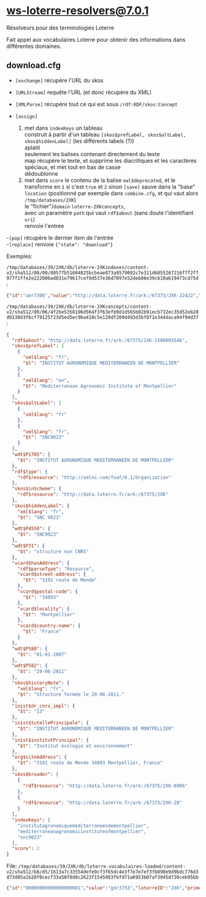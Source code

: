 # ws-loterre-resolvers@7.0.1

Résolveurs pour des terminologies Loterre

Fait appel aux vocabulaires Loterre pour obtenir des informations dans différentes domaines.

## download.cfg

- `[exchange]` récupère l'URL du skos  
- `[URLStream]` requête l'URL (et donc récupère du XML)  
- `[XMLParse]` récupère tout ce qui est sous `/rdf:RDF/skos:Concept`  
- `[assign]`  

    1. met dans `indexKeys` un tableau  
       construit à partir d'un tableau `[skos$prefLabel, skos$altLabel, skos$hiddenLabel]` (les différents labels (?))  
       aplatit  
       seulement les balises contenant directement du texte  
       map récupère le texte, et supprime les diacritiques et les caractères spéciaux, et met tout en bas de casse  
       dédoublonne  
    2. met dans `score` le contenu de la balise `owl$deprecated`, et le transforme en `1` si c'est `true` et `2` sinon
`[save]` sauve dans la "base" `location` (positionné par exemple dans `combine.cfg`, et qui vaut alors `/tmp/databases/2XK`)  
    le "fichier"/`domain` `loterre-2XKconcepts`,  
    avec un paramètre `path` qui vaut `rdf$about` (sans doute l'identifiant `uri`)  
    renvoie l'entrée

-`[pop]` récupère le dernier item de l'entrée  
-`[replace]` renvoie `{"state": "download"}`  

Exemples:

`/tmp/databases/39/2XK/db/loterre-2XKindexes/content-v2/sha512/00/00/80577b51604825bcbeae873a9579092c7e311d6055267216f7f2f7977f1ffe2e222006ad831e79617cef0d537e36d7097e52deb86e39c610a619473cd75d`:

```json
{"id":"umr7306","value":"http://data.loterre.fr/ark:/67375/2XK-32422","score":2}
```

`/tmp/databases/39/2XK/db/loterre-2XKconcepts/content-v2/sha512/00/06/4f2be5358196d564f3f63efb9d1d565b02b91ecb732ec35d52eb28d0130d3f6cf79125f23d5ed5ec96a410c5e120df209d493d3bf8f1e344daca94f94d37`:

```json
{
  "rdf$about": "http://data.loterre.fr/ark:/67375/2XK-1500003546",
  "skos$prefLabel": [
    {
      "xml$lang": "fr",
      "$t": "INSTITUT AGRONOMIQUE MEDITERRANEEN DE MONTPELLIER"
    },
    {
      "xml$lang": "en",
      "$t": "Mediterranean Agronomic Institute of Montpellier"
    }
  ],
  "skos$altLabel": [
    {
      "xml$lang": "fr"
    },
    {
      "xml$lang": "fr",
      "$t": "SNC9023"
    }
  ],
  "wdt$P1705": {
    "$t": "INSTITUT AGRONOMIQUE MEDITERRANEEN DE MONTPELLIER"
  },
  "rdf$type": {
    "rdf$resource": "http://xmlns.com/foaf/0.1/Organization"
  },
  "skos$inScheme": {
    "rdf$resource": "http://data.loterre.fr/ark:/67375/2XK"
  },
  "skos$hiddenLabel": {
    "xml$lang": "fr",
    "$t": "SNC 9023"
  },
  "wdt$P4550": {
    "$t": "SNC9023"
  },
  "wdt$P31": {
    "$t": "structure non CNRS"
  },
  "vcard$hasAddress": {
    "rdf$parseType": "Resource",
    "vcard$street-address": {
      "$t": "3191 route de Mende"
    },
    "vcard$postal-code": {
      "$t": "34093"
    },
    "vcard$locality": {
      "$t": "Montpellier"
    },
    "vcard$country-name": {
      "$t": "France"
    }
  },
  "wdt$P580": {
    "$t": "01-01-2007"
  },
  "wdt$P582": {
    "$t": "29-06-2011"
  },
  "skos$historyNote": {
    "xml$lang": "fr",
    "$t": "Structure fermée le 29-06-2011."
  },
  "inist$dr_cnrs_impl": {
    "$t": "13"
  },
  "inist$tutellePrincipale": {
    "$t": "INSTITUT AGRONOMIQUE MEDITERRANEEN DE MONTPELLIER"
  },
  "inist$institutPrincipal": {
    "$t": "Institut écologie et environnement"
  },
  "org$siteAddress": {
    "$t": "3191 route de Mende 34093 Montpellier, France"
  },
  "skos$broader": [
    {
      "rdf$resource": "http://data.loterre.fr/ark:/67375/2XK-8986"
    },
    {
      "rdf$resource": "http://data.loterre.fr/ark:/67375/2XK-28"
    }
  ],
  "indexKeys": [
    "institutagronomiquemediterraneendemontpellier",
    "mediterraneanagronomicinstituteofmontpellier",
    "snc9023"
  ],
  "score": 2
}
```

File: `/tmp/databases/39/2XK/db/loterre-vocabulaires-loaded/content-v2/sha512/b8/d5/1613a7c33554defe9cf3f65dc4e3f7e7e7ef3f6890e9d9bdc776d3d73d85a1b28f0cecf33a50f8d0c2623f1545803fbfd71a6953b07af3945d730ceb95bb`

```json
{"id":"00000000000000000001","value":"gdr3753","loterreID":"2XK","primer":"http://mapping-tables.daf.intra.inist.fr/loterre-structures-recherche.xml"}
```
